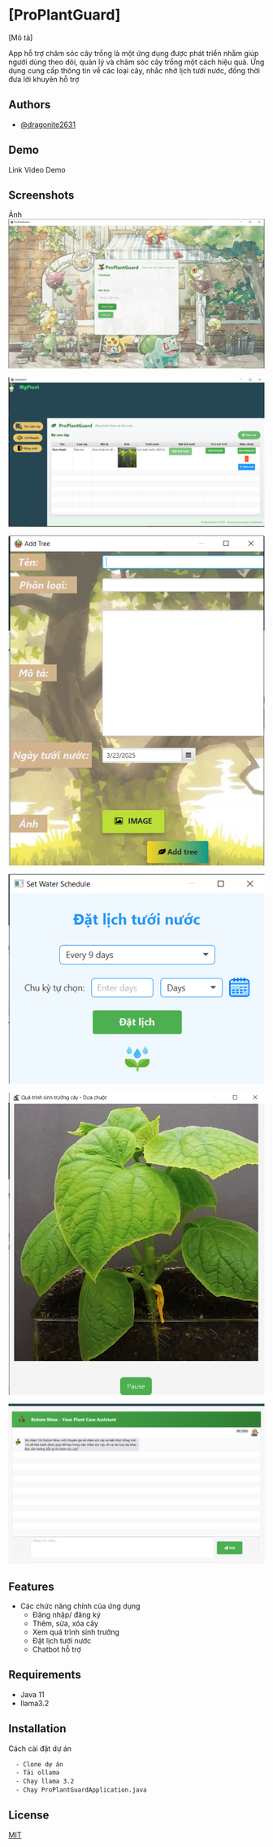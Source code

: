
# [ProPlantGuard]

[Mô tả] 

App hỗ trợ chăm sóc cây trồng là một ứng dụng được phát triển nhằm giúp người dùng theo dõi, quản lý và chăm sóc cây trồng một cách hiệu quả. Ứng dụng cung cấp thông tin về các loại cây, nhắc nhở lịch tưới nước, đồng thời đưa lời khuyên hỗ trợ


## Authors

- [@dragonite2631](https://github.com/dragonite2631)


## Demo

Link Video Demo


## Screenshots

Ảnh
![](img/img.png)

![](img/img_1.png)

![](img/img_2.png)

![](img/img_3.png)

![](img/img_4.png)

![](img/img_5.png)


## Features

- Các chức năng chính của ứng dụng
    - Đăng nhập/ đăng ký
    - Thêm, sửa, xóa cây
    - Xem quá trình sinh trưởng
    - Đặt lịch tưới nước
    - Chatbot hỗ trợ
## Requirements

- Java 11
- llama3.2

## Installation

Cách cài đặt dự án

```bash
  - Clone dự án
  - Tải ollama
  - Chạy llama 3.2
  - Chạy ProPlantGuardApplication.java
```


## License

[MIT](https://choosealicense.com/licenses/mit/)

